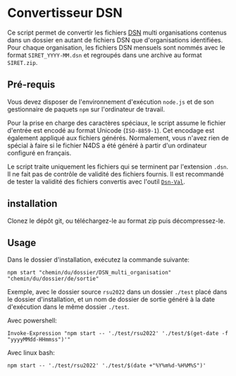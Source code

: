 # Convertisseur DSN

Ce script permet de convertir les fichiers [DSN](https://www.net-entreprises.fr/declaration/dsn-info/) multi organisations contenus dans un dossier en autant de fichiers DSN que d'organisations identifiées. Pour chaque organisation, les fichiers DSN mensuels sont nommés avec le format `SIRET_YYYY-MM.dsn` et regroupés dans une archive au format `SIRET.zip`.

## Pré-requis

Vous devez disposer de l'environnement d'exécution `node.js` et de son gestionnaire de paquets `npm` sur l'ordinateur de travail.

Pour la prise en charge des caractères spéciaux, le script assume le fichier d'entrée est encodé au format Unicode (`ISO-8859-1`). Cet encodage est également appliqué aux fichiers générés. Normalement, vous n'avez rien de spécial à faire si le fichier N4DS a été généré à partir d'un ordinateur configuré en français.

Le script traite uniquement les fichiers qui se terminent par l'extension `.dsn`. Il ne fait pas de contrôle de validité des fichiers fournis. Il est recommandé de tester la validité des fichiers convertis avec l'outil [`Dsn-Val`](https://www.net-entreprises.fr/declaration/outils-de-controle-dsn-val/).

## installation

Clonez le dépôt git, ou téléchargez-le au format zip puis décompressez-le.

## Usage

Dans le dossier d'installation, exécutez la commande suivante:

```shell
npm start "chemin/du/dossier/DSN_multi_organisation" "chemin/du/dossier/de/sortie"
```

Exemple, avec le dossier source `rsu2022` dans un dossier `./test` placé dans le dossier d'installation, et un nom de dossier de sortie généré à la date d'exécution dans le même dossier `./test`.

Avec powershell:

```shell
Invoke-Expression "npm start -- './test/rsu2022' './test/$(get-date -f "yyyyMMdd-HHmmss")'"
```

Avec linux bash:

```shell
npm start -- './test/rsu2022' './test/$(date +"%Y%m%d-%H%M%S")'
```

